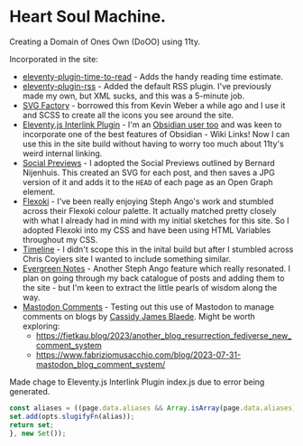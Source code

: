 # Heart Soul Machine. 
Creating a Domain of Ones Own (DoOO) using 11ty. 

Incorporated in the site:

- [eleventy-plugin-time-to-read](https://www.npmjs.com/package/eleventy-plugin-time-to-read#speed) - Adds the handy reading time estimate.
- [eleventy-plugin-rss](https://www.11ty.dev/docs/plugins/rss/) - Added the default RSS plugin. I've previously made my own, but XML sucks, and this was a 5-minute job. 
- [SVG Factory](https://codepen.io/kevinweber/pen/dXWoRw) - borrowed this from Kevin Weber a while ago and I use it and SCSS to create all the icons you see around the site. 
- [Eleventy.js Interlink Plugin](https://www.npmjs.com/package/@photogabble/eleventy-plugin-interlinker) - I'm an [Obsidian user too](https://photogabble.co.uk/projects/eleventyjs-interlink-plugin/) and was keen to incorporate one of the best features of Obsidian - Wiki Links! Now I can use this in the site build without having to worry too much about 11ty's weird internal linking. 
- [Social Previews](https://bnijenhuis.nl/notes/automatically-generate-open-graph-images-in-eleventy/) - I adopted the Social Previews outlined by Bernard Nijenhuis. This created an SVG for each post, and then saves a JPG version of it and adds it to the ```HEAD``` of each page as an Open Graph element. 
- [Flexoki](https://stephango.com/flexoki) - I've been really enjoying Steph Ango's work and stumbled across their Flexoki colour palette. It actually matched pretty closely with what I already had in mind with my initial sketches for this site. So I adopted Flexoki into my CSS and have been using HTML Variables throughout my CSS. 
- [Timeline](https://chriscoyier.net/timeline/) - I didn't scope this in the inital build but after I stumbled across Chris Coyiers site I wanted to include something similar. 
- [Evergreen Notes]() - Another Steph Ango feature which really resonated. I plan on going through my back catalogue of posts and adding them to the site - but I'm keen to extract the little pearls of wisdom along the way. 
- [Mastodon Comments](https://cassidyjames.com/blog/fediverse-blog-comments-mastodon/#comments) - Testing out this use of Mastodon to manage comments on blogs by [Cassidy James Blaede](https://cassidyjames.com/). Might be worth exploring:
    - https://fietkau.blog/2023/another_blog_resurrection_fediverse_new_comment_system
    - https://www.fabriziomusacchio.com/blog/2023-07-31-mastodon_blog_comment_system/

Made chage to Eleventy.js Interlink Plugin index.js due to error being generated. 

```javascript
const aliases = ((page.data.aliases && Array.isArray(page.data.aliases)) ? page.data.aliases : []).reduce(function(set, alias){
set.add(opts.slugifyFn(alias));
return set;
}, new Set());
```